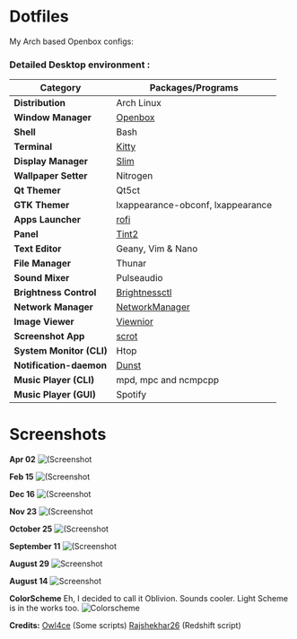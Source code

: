 # Dotfiles



My Arch based Openbox configs:

### Detailed Desktop environment :

| Category                 | Packages/Programs                                                                                                      |
| ------------------------ | ---------------------------------------------------------------------------------------------------------------------- |
| **Distribution**         | Arch Linux                                                                                                             |
| **Window Manager**       | [Openbox](https://openbox.org/)																						|
| **Shell**                | Bash	                                                                                                                |
| **Terminal**             | [Kitty](https://sw.kovidgoyal.net/kitty/)                                                              				|
| **Display Manager**      | [Slim](https://github.com/gsingh93/slim-display-manager)																|
| **Wallpaper Setter**     | Nitrogen                                                                                                               |
| **Qt Themer**            | Qt5ct                                                                                                                  |
| **GTK Themer**           | lxappearance-obconf, lxappearance                                                                                      |
| **Apps Launcher**        | [rofi](https://github.com/davatorium/rofi)                                                                             |
| **Panel**                | [Tint2](https://github.com/semplice/tint2)                                                                             |
| **Text Editor**          | Geany, Vim & Nano                                                                                                      |
| **File Manager**		   | Thunar                                                                                                                 |
| **Sound Mixer**          | Pulseaudio                                                                                                             |
| **Brightness Control**   | [Brightnessctl](https://github.com/Hummer12007/brightnessctl)                                                          |
| **Network Manager**      | [NetworkManager](https://wiki.gnome.org/Projects/NetworkManager/)                                                      |
| **Image Viewer**         | [Viewnior](http://siyanpanayotov.com/project/viewnior)                                                                 |               |
| **Screenshot App**       | [scrot](https://github.com/resurrecting-open-source-projects/scrot)                                                    |
| **System Monitor (CLI)** | Htop                                                                                                                   |
| **Notification-daemon**  | [Dunst](https://wiki.archlinux.org/index.php/Dunst)                    										        |
| **Music Player (CLI)**   | mpd, mpc and ncmpcpp                                                                                                   |
| **Music Player (GUI)**   | Spotify                                                                                                   |

# Screenshots
**Apr 02**
![(Screenshot](https://github.com/obliviousofcraps/dotfiles/blob/master/Apr-02-21/snapshot.png)

**Feb 15**
![(Screenshot](https://github.com/obliviousofcraps/dotfiles/blob/master/Feb-15-21/snapshot.png)

**Dec 16**
![(Screenshot](https://github.com/obliviousofcraps/dotfiles/blob/master/Dec-16-20/snapshot.png)

**Nov 23**
![(Screenshot](https://github.com/obliviousofcraps/dotfiles/blob/master/Nov-24-20/snapshot.png)

**October 25**
![(Screenshot](https://github.com/obliviousofcraps/dotfiles/blob/master/Oct-25-20/snapshot.png)

**September 11**
![(Screenshot](https://github.com/obliviousofcraps/dotfiles/blob/master/Sep-11-20/snap_11_09_20_11_52.png)

**August 29**
![Screenshot](https://github.com/obliviousofcraps/dotfiles/blob/master/August-29-20/snap_28_08_20_17_54.png)

**August 14**
![Screenshot](https://github.com/obliviousofcraps/dotfiles/blob/master/August-14-20/scrot.png)

**ColorScheme**
Eh, I decided to call it Oblivion. Sounds cooler. Light Scheme is in the works too. ![Colorscheme](https://github.com/obliviousofcraps/dotfiles/blob/master/Oblivion.png) 

**Credits:** 
[Owl4ce](https://github.com/owl4ce/dotfiles) (Some scripts)
[Rajshekhar26](https://github.com/rajshekhar26/dotfiles) (Redshift script)
